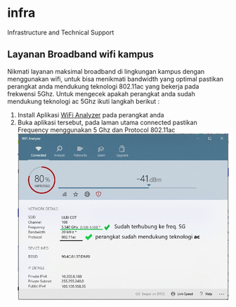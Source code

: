 # infra
Infrastructure and Technical Support

## Layanan Broadband wifi kampus

Nikmati layanan maksimal broadband di lingkungan kampus dengan menggunakan wifi, untuk bisa menikmati bandwidth yang optimal pastikan perangkat anda mendukung teknologi 802.11ac yang bekerja pada frekwensi 5Ghz. Untuk mengecek apakah perangkat anda sudah mendukung teknologi ac 5Ghz ikuti langkah berikut :
1. Install Aplikasi [WiFi Analyzer](https://apps.microsoft.com/store/detail/wifi-analyzer/9NBLGGH33N0N) pada perangkat anda
2. Buka aplikasi tersebut, pada laman utama connected pastikan Frequency menggunakan 5 Ghz dan Protocol 802.11ac
![WiFi Analyzer](/img/cekhwwifi.jpeg "Contoh perangkat yang sudah support wifi broadband kampus")

